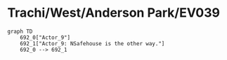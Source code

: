 # Trachi/West/Anderson Park/EV039


```mermaid
graph TD
    692_0["Actor_9"]
    692_1["Actor_9: NSafehouse is the other way."]
    692_0 --> 692_1
```